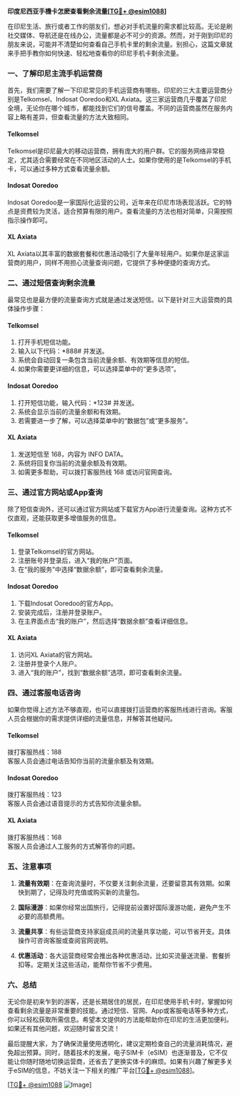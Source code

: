 **印度尼西亚手機卡怎麽查看剩余流量[[TG💪+ @esim1088](https://t.me/s/esim1088)]**

在印尼生活、旅行或者工作的朋友们，想必对手机流量的需求都比较高。无论是刷社交媒体、导航还是在线办公，流量都是必不可少的资源。然而，对于刚到印尼的朋友来说，可能并不清楚如何查看自己手机卡里的剩余流量。别担心，这篇文章就来手把手教你如何快速、轻松地查看你的印尼手机卡剩余流量。

### 一、了解印尼主流手机运营商

首先，我们需要了解一下印尼常见的手机运营商有哪些。印尼的三大主要运营商分别是Telkomsel、Indosat Ooredoo和XL Axiata。这三家运营商几乎覆盖了印尼全境，无论你在哪个城市，都能找到它们的信号覆盖。不同的运营商虽然在服务内容上略有差异，但查看流量的方法大致相同。

#### Telkomsel
Telkomsel是印尼最大的移动运营商，拥有庞大的用户群。它的服务网络非常稳定，尤其适合需要经常在不同地区活动的人士。如果你使用的是Telkomsel的手机卡，可以通过多种方式查看流量余额。

#### Indosat Ooredoo
Indosat Ooredoo是一家国际化运营的公司，近年来在印尼市场表现活跃。它的特点是资费较为灵活，适合预算有限的用户。查看流量的方法也相对简单，只需按照指示操作即可。

#### XL Axiata
XL Axiata以其丰富的数据套餐和优惠活动吸引了大量年轻用户。如果你是这家运营商的用户，同样不用担心流量查询问题，它提供了多种便捷的查询方式。

### 二、通过短信查询剩余流量

最常见也是最方便的流量查询方式就是通过发送短信。以下是针对三大运营商的具体操作步骤：

#### Telkomsel
1. 打开手机短信功能。
2. 输入以下代码：*888# 并发送。
3. 系统会自动回复一条包含当前流量余额、有效期等信息的短信。
4. 如果你需要更详细的信息，可以选择菜单中的“更多选项”。

#### Indosat Ooredoo
1. 打开短信功能，输入代码：*123# 并发送。
2. 系统会显示当前的流量余额和有效期。
3. 若需要进一步了解，可以选择菜单中的“数据包”或“更多服务”。

#### XL Axiata
1. 发送短信至 168，内容为 INFO DATA。
2. 系统将回复你当前的流量余额及有效期。
3. 如需更多帮助，可以拨打客服热线 168 或访问官网查询。

### 三、通过官方网站或App查询

除了短信查询外，还可以通过官方网站或下载官方App进行流量查询。这种方式不仅直观，还能获取更多增值服务的信息。

#### Telkomsel
1. 登录Telkomsel的官方网站。
2. 注册账号并登录后，进入“我的账户”页面。
3. 在“我的服务”中选择“数据余额”，即可查看剩余流量。

#### Indosat Ooredoo
1. 下载Indosat Ooredoo的官方App。
2. 安装完成后，注册并登录账户。
3. 在主界面点击“我的账户”，然后选择“数据余额”查看详细信息。

#### XL Axiata
1. 访问XL Axiata的官方网站。
2. 注册并登录个人账户。
3. 进入“我的账户”，找到“数据余额”选项，即可查看剩余流量。

### 四、通过客服电话咨询

如果你觉得上述方法不够直观，也可以直接拨打运营商的客服热线进行咨询。客服人员会根据你的需求提供详细的流量信息，并解答其他疑问。

#### Telkomsel
拨打客服热线：188  
客服人员会通过电话告知你当前的流量余额及有效期。

#### Indosat Ooredoo
拨打客服热线：123  
客服人员会通过语音提示的方式告知你流量余额。

#### XL Axiata
拨打客服热线：168  
客服人员会通过人工服务的方式解答你的问题。

### 五、注意事项

1. **流量有效期**：在查询流量时，不仅要关注剩余流量，还要留意其有效期。如果快到期了，记得及时充值或购买新的流量包。
   
2. **国际漫游**：如果你经常出国旅行，记得提前设置好国际漫游功能，避免产生不必要的高额费用。

3. **流量共享**：有些运营商支持家庭成员间的流量共享功能，可以节省开支。具体操作可咨询客服或查阅官网说明。

4. **优惠活动**：各大运营商经常会推出各种优惠活动，比如买流量送流量、套餐折扣等。定期关注这些活动，能帮你节省不少费用。

### 六、总结

无论你是初来乍到的游客，还是长期居住的居民，在印尼使用手机卡时，掌握如何查看剩余流量是非常重要的技能。通过短信、官网、App或客服电话等多种方式，你可以轻松获取所需信息。希望本文提供的方法能帮助你在印尼的生活更加便利。如果还有其他问题，欢迎随时留言交流！

最后提醒大家，为了确保流量使用透明化，建议定期检查自己的流量消耗情况，避免超出预算。同时，随着技术的发展，电子SIM卡（eSIM）也逐渐普及，它不仅能让你随时随地切换运营商，还省去了更换实体卡的麻烦。如果有兴趣了解更多关于eSIM的信息，不妨关注一下相关的推广平台[[TG💪+ @esim1088](https://t.me/s/esim1088)]。

[[TG💪+ @esim1088](https://t.me/s/esim1088) ![Image](https://i.postimg.cc/4NQfJmqS/Snipaste-2025-05-13-00-14-12.png)]